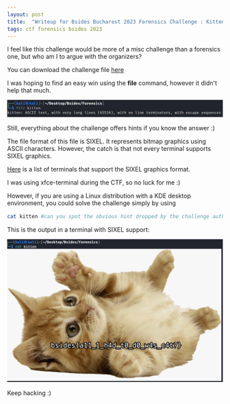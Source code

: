 ```yaml
---
layout: post
title:  "Writeup for Bsides Bucharest 2023 Forensics Challenge : Kitten"
tags: ctf forensics bsides 2023 
---
```


I feel like this challenge would be more of a misc challenge than a forensics one, but who am I to argue with the organizers?

You can download the challenge file <a href="/assets/files/kitten">here</a>


I was hoping to find an easy win using the __file__ command, however it didn't help that much.

<img src="/assets/images/file-kitten.png" alt="Screenshot containing the output of the file command on the input file">

Still, everything about the challenge offers hints if you know the answer :)

The file format of this file is SIXEL. It represents bitmap graphics using ASCII characters. However, the catch is that not every terminal supports SIXEL graphics.

<a href="https://www.arewesixelyet.com">Here</a> is a list of terminals that support the SIXEL graphics format.

I was using xfce-terminal during the CTF, so no luck for me :)

However, if you are using a Linux distribution with a KDE desktop environment, you could solve the challenge simply by using 
```bash
cat kitten #can you spot the obvious hint dropped by the challenge author? :)
```

This is the output in a terminal with SIXEL support:

<img src="/assets/images/kitten.png" alt="Screenshot containing the flag">

Keep hacking :)
